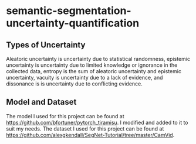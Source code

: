 # semantic-segmentation-uncertainty-quantification
## Types of Uncertainty
Aleatoric uncertainty is uncertainty due to statistical randomness, epistemic uncertainty is uncertainty due to limited knowledge or ignorance in the collected data, entropy is the sum of aleatoric uncertainty and epistemic uncertainty, vacuity is uncertainty due to a lack of evidence, and dissonance is is uncertainty due to conflicting evidence. 
## Model and Dataset
The model I used for this project can be found at https://github.com/bfortuner/pytorch_tiramisu. I modified and added to it to suit my needs. The dataset I used for this project can be found at https://github.com/alexgkendall/SegNet-Tutorial/tree/master/CamVid. 
